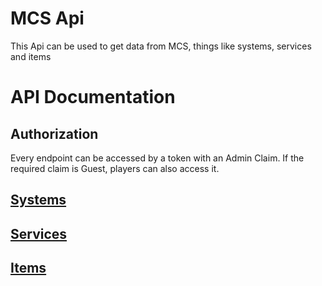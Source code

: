 # MCS Api
This Api can be used to get data from MCS, things like systems, services and items


# API Documentation
## Authorization
Every endpoint can be accessed by a token with an Admin Claim. If the required claim is Guest, players can also access it.


## [Systems](./docs/Systems.md)
## [Services](./docs/Services.md)
## [Items](./docs/Items.md)
